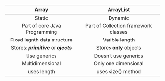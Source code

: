 




| Array         | ArrayList           |
| :-------------: |:-------------:|
|Static | Dynamic|
| Part of core Java Programming     | Part of Collection framework classes |
| Fixed legnth data structure      | Varible length     | 
| Stores: **_primitive_** or **_ojects_** | Stores **only** objects     | 
| Use generics     | Doesn't use generics    | 
| Multidimensional | Only one dimensional |
|uses length | uses size() method|
